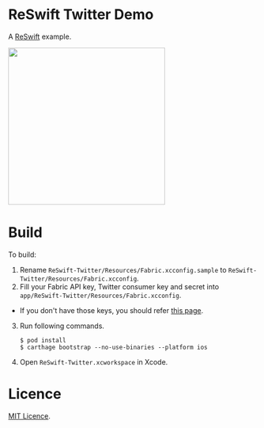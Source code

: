 # ReSwift Twitter Demo
A [ReSwift](https://github.com/ReSwift/ReSwift) example.

<img src="https://cloud.githubusercontent.com/assets/113420/15327976/507c0348-1c8e-11e6-8214-4b5f0b3fd915.gif" width="317">

# Build

To build:

1. Rename `ReSwift-Twitter/Resources/Fabric.xcconfig.sample` to `ReSwift-Twitter/Resources/Fabric.xcconfig`.
2. Fill your Fabric API key, Twitter consumer key and secret into `app/ReSwift-Twitter/Resources/Fabric.xcconfig`.
  - If you don't have those keys, you should refer [this page](https://fabric.io/kits/ios/twitterkit/install).
3. Run following commands.

    ```
    $ pod install
    $ carthage bootstrap --no-use-binaries --platform ios
    ```

4. Open `ReSwift-Twitter.xcworkspace` in Xcode.


# Licence

[MIT Licence](https://opensource.org/licenses/mit-license).
